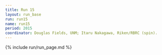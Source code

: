 ```yaml
---
title: Run 15
layout: run_base
run: run15
name: run15
period: 2015
coordinator: Douglas Fields, UNM; Itaru Nakagawa, Riken/RBRC (spin).
---
```

{% include run/run_page.md %}
